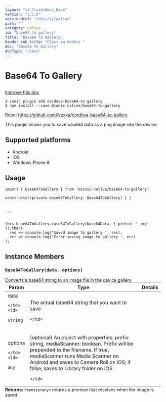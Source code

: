```yaml
---
layout: "v2_fluid/docs_base"
version: "3.1.0"
versionHref: "/docs/v2/native"
path: ""
category: native
id: "base64-to-gallery"
title: "Base64 To Gallery"
header_sub_title: "Class in module "
doc: "Base64 To Gallery"
docType: "class"
---
```








<h1 class="api-title">
  
  Base64 To Gallery
  

  

  </h1>

<a class="improve-v2-docs" href="http://github.com/driftyco/ionic-native/edit/master/src/@ionic-native/plugins/base64-to-gallery/index.ts#L1">
  Improve this doc
</a>



<!-- decorators -->





<pre><code>$ ionic plugin add cordova-base64-to-gallery
$ npm install --save @ionic-native/base64-to-gallery
</code></pre>
<p>Repo:
  <a href="https://github.com/Nexxa/cordova-base64-to-gallery">
    https://github.com/Nexxa/cordova-base64-to-gallery
  </a>
</p>

<!-- description -->

<p>This plugin allows you to save base64 data as a png image into the device</p>


<!-- @platforms tag -->
<h2>Supported platforms</h2>

<ul>
  <li>Android</li><li>iOS</li><li>Windows Phone 8</li>
</ul>

<!-- @platforms tag end -->


<!-- if doc.decorators -->

<!-- @usage tag -->

<h2>Usage</h2>

<pre><code class="lang-typescript">import { Base64ToGallery } from &#39;@ionic-native/base64-to-gallery&#39;;

constructor(private base64ToGallery: Base64ToGallery) { }


...


this.base64ToGallery.base64ToGallery(base64Data, { prefix: &#39;_img&#39; }).then(
  res =&gt; console.log(&#39;Saved image to gallery &#39;, res),
  err =&gt; console.log(&#39;Error saving image to gallery &#39;, err)
);
</code></pre>




<!-- @property tags -->




<!-- methods on the class -->

<h2>Instance Members</h2>
<div id="base64ToGallery"></div>
<h3>
  <code>base64ToGallery(data,&nbsp;options)</code>
  

</h3>
Converts a base64 string to an image file in the device gallery
<table class="table param-table" style="margin:0;">
  <thead>
  <tr>
    <th>Param</th>
    <th>Type</th>
    <th>Details</th>
  </tr>
  </thead>
  <tbody>
  
  <tr>
    <td>
      data
      
      
    </td>
    <td>
      
<code>string</code>
    </td>
    <td>
      <p>The actual base64 string that you want to save</p>

      
    </td>
  </tr>
  
  <tr>
    <td>
      options
      
      
    </td>
    <td>
      
<code>any</code>
    </td>
    <td>
      <p>(optional) An object with properties: prefix: string, mediaScanner: boolean. Prefix will be prepended to the filename. If true, mediaScanner runs Media Scanner on Android and saves to Camera Roll on iOS; if false, saves to Library folder on iOS.</p>

      
    </td>
  </tr>
  
  </tbody>
</table>

<div class="return-value" markdown="1">
  <i class="icon ion-arrow-return-left"></i>
  <b>Returns:</b> 
<code>Promise&lt;any&gt;</code> returns a promise that resolves when the image is saved.
</div>



<!-- other classes -->

<!-- end other classes -->

<!-- interfaces -->

<!-- end interfaces -->

<!-- related link --><!-- end content block -->


<!-- end body block -->

